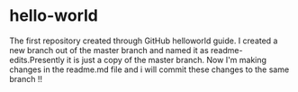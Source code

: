 # hello-world
The first repository created through GitHub helloworld guide.
I created a new branch out of the master branch and named it as readme-edits.Presently it is just a copy of the master branch.
Now I'm making changes in the readme.md file and i will commit these changes to the same branch !!
